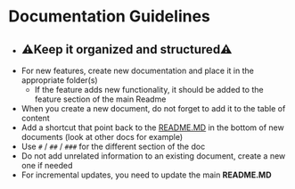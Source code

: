 # Documentation Guidelines

- ## ⚠️Keep it organized and structured⚠️
 - For new features, create new documentation and place it in the appropriate folder(s)
 	- If the feature adds new functionality, it should be added to the feature section of the main Readme 
 - When you create a new document, do not forget to add it to the table of content
 - Add a shortcut that point back to the [README.MD](../../README.md) in the bottom of new documents (look at other docs for example)
 - Use `#` / `##` / `###` for the different section of the doc
 - Do not add unrelated information to an existing document, create a new one if needed
 - For incremental updates, you need to update the main **README.MD**
